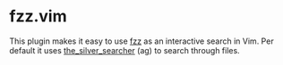 # fzz.vim

This plugin makes it easy to use [fzz](https://www.github.com/mrnugget/fzz) as
an interactive search in Vim. Per default it uses
[the_silver_searcher](https://github.com/ggreer/the_silver_searcher) (ag) to
search through files.
